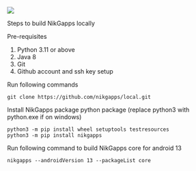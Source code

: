 ![](https://raw.githubusercontent.com/nikgapps/nikgapps.github.io/master/images/nikgapps-logo.webp)

Steps to build NikGapps locally

Pre-requisites
1. Python 3.11 or above
2. Java 8
3. Git
4. Github account and ssh key setup


Run following commands
```
git clone https://github.com/nikgapps/local.git
```

Install NikGapps package python package (replace python3 with python.exe if on windows)
```
python3 -m pip install wheel setuptools testresources
python3 -m pip install nikgapps
```

Run following command to build NikGapps core for android 13
```
nikgapps --androidVersion 13 --packageList core
```